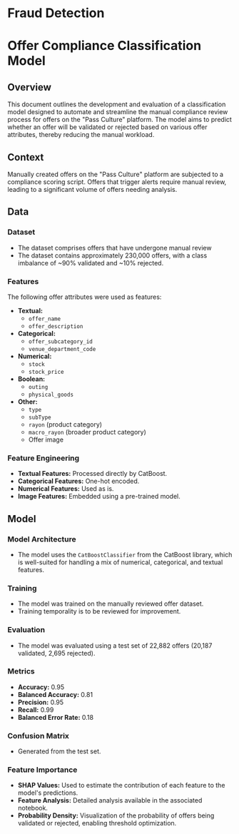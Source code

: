 # Fraud Detection
# Offer Compliance Classification Model

## Overview

This document outlines the development and evaluation of a classification model designed to automate and streamline the manual compliance review process for offers on the "Pass Culture" platform. The model aims to predict whether an offer will be validated or rejected based on various offer attributes, thereby reducing the manual workload.

## Context

Manually created offers on the "Pass Culture" platform are subjected to a compliance scoring script. Offers that trigger alerts require manual review, leading to a significant volume of offers needing analysis.

## Data

### Dataset

* The dataset comprises offers that have undergone manual review
* The dataset contains approximately 230,000 offers, with a class imbalance of ~90% validated and ~10% rejected.

### Features

The following offer attributes were used as features:

* **Textual:**
    * `offer_name`
    * `offer_description`
* **Categorical:**
    * `offer_subcategory_id`
    * `venue_department_code`
* **Numerical:**
    * `stock`
    * `stock_price`
* **Boolean:**
    * `outing`
    * `physical_goods`
* **Other:**
    * `type`
    * `subType`
    * `rayon` (product category)
    * `macro_rayon` (broader product category)
    * Offer image

### Feature Engineering

* **Textual Features:** Processed directly by CatBoost.
* **Categorical Features:** One-hot encoded.
* **Numerical Features:** Used as is.
* **Image Features:** Embedded using a pre-trained model.

## Model

### Model Architecture

* The model uses the `CatBoostClassifier` from the CatBoost library, which is well-suited for handling a mix of numerical, categorical, and textual features.

### Training

* The model was trained on the manually reviewed offer dataset.
* Training temporality is to be reviewed for improvement.

### Evaluation

* The model was evaluated using a test set of 22,882 offers (20,187 validated, 2,695 rejected).

### Metrics

* **Accuracy:** 0.95
* **Balanced Accuracy:** 0.81
* **Precision:** 0.95
* **Recall:** 0.99
* **Balanced Error Rate:** 0.18

### Confusion Matrix

* Generated from the test set.

### Feature Importance

* **SHAP Values:** Used to estimate the contribution of each feature to the model's predictions.
* **Feature Analysis:** Detailed analysis available in the associated notebook.
* **Probability Density:** Visualization of the probability of offers being validated or rejected, enabling threshold optimization.
